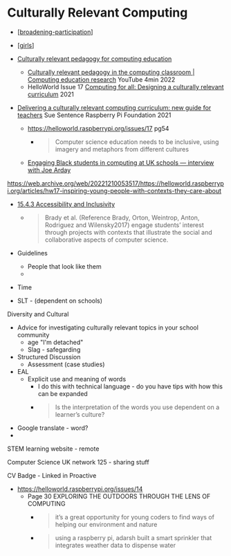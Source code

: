 Culturally Relevant Computing
===========================

* [[broadening-participation]]
* [[girls]]


* [Culturally relevant pedagogy for computing education](https://www.raspberrypi.org/culturally-responsive-pedagogy-for-computing-education/)
    * [Culturally relevant pedagogy in the computing classroom | Computing education research](https://www.youtube.com/watch?v=-uGV5Yzi0MQ) YouTube 4min 2022
    * HelloWorld Issue 17 [Computing for all: Designing a culturally relevant curriculum](https://web.archive.org/web/20221210054613/https://helloworld.raspberrypi.org/articles/hw17-computing-for-all-designing-a-culturally-relevant-curriculum) 2021
* [Delivering a culturally relevant computing curriculum: new guide for teachers](https://www.raspberrypi.org/blog/culturally-relevant-computing-curriculum-guidelines-for-teachers/) Sue Sentence Raspberry Pi Foundation 2021
    * https://helloworld.raspberrypi.org/issues/17 pg54
        * > Computer science education needs to be inclusive, using imagery and metaphors from different cultures
    * [Engaging Black students in computing at UK schools — interview with Joe Arday](https://www.raspberrypi.org/blog/engaging-black-students-in-computing-uk-schools-joe-arday/)

https://web.archive.org/web/20221210053517/https://helloworld.raspberrypi.org/articles/hw17-inspiring-young-people-with-contexts-they-care-about




* [15.4.3 Accessibility and Inclusivity ](https://www.cambridge.org/core/books/cambridge-handbook-of-computing-education-research/pedagogic-approaches/6B64002A4E73841A01F32EB1C17E7DE6)
    * >  Brady et al. (Reference Brady, Orton, Weintrop, Anton, Rodriguez and Wilensky2017) engage students’ interest through projects with contexts that illustrate the social and collaborative aspects of computer science. 

* Guidelines
    * People that look like them
    * 
* Time
* SLT - (dependent on schools)

Diversity and Cultural

* Advice for investigating culturally relevant topics in your school community
    * age "I'm detached"
    * Slag - safegarding
* Structured Discussion
    * Assessment (case studies)
* EAL
    * Explicit use and meaning of words
        * I do this with technical language - do you have tips with how this can be expanded
        * > Is the interpretation of the words you use dependent on a learner’s culture? 
* Google translate - word?
* 

STEM learning website - remote

Computer Science UK network 125 - sharing stuff

CV Badge - Linked in
Proactive




* https://helloworld.raspberrypi.org/issues/14
    * Page 30 EXPLORING THE OUTDOORS THROUGH THE LENS OF COMPUTING
        * > it’s a great opportunity for young coders to find ways of helping our environment and nature
        * > using a raspberry pi, adarsh built a smart sprinkler that integrates weather data to dispense water


[//begin]: # "Autogenerated link references for markdown compatibility"
[broadening-participation]: broadening-participation.md "Broadening Participation in Computing"
[girls]: girls.md "Girls in Computing"
[//end]: # "Autogenerated link references"